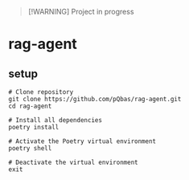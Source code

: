 > [!WARNING] Project in progress

# rag-agent 

## setup
```shell
# Clone repository
git clone https://github.com/pQbas/rag-agent.git
cd rag-agent

# Install all dependencies
poetry install

# Activate the Poetry virtual environment
poetry shell

# Deactivate the virtual environment
exit
```
